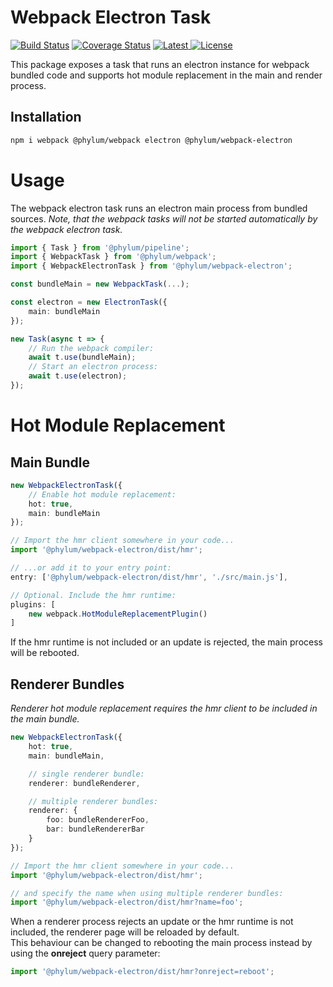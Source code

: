 # Webpack Electron Task
[![Build Status](https://travis-ci.com/phylumjs/webpack-electron.svg?branch=master)](https://travis-ci.com/phylumjs/webpack-electron)
[![Coverage Status](https://coveralls.io/repos/github/phylumjs/webpack-electron/badge.svg?branch=master)](https://coveralls.io/github/phylumjs/webpack-electron?branch=master)
[![Latest](https://img.shields.io/npm/v/@phylum/webpack-electron.svg?label=latest) ![License](https://img.shields.io/npm/l/@phylum/webpack-electron.svg?label=license)](https://npmjs.org/package/@phylum/webpack-electron)

This package exposes a task that runs an electron instance for webpack bundled code and supports hot module replacement in the main and render process.

## Installation
```bash
npm i webpack @phylum/webpack electron @phylum/webpack-electron
```

# Usage
The webpack electron task runs an electron main process from bundled sources.
*Note, that the webpack tasks will not be started automatically by the webpack electron task.*

```ts
import { Task } from '@phylum/pipeline';
import { WebpackTask } from '@phylum/webpack';
import { WebpackElectronTask } from '@phylum/webpack-electron';

const bundleMain = new WebpackTask(...);

const electron = new ElectronTask({
	main: bundleMain
});

new Task(async t => {
	// Run the webpack compiler:
	await t.use(bundleMain);
	// Start an electron process:
	await t.use(electron);
});
```

# Hot Module Replacement

## Main Bundle
```ts
new WebpackElectronTask({
	// Enable hot module replacement:
	hot: true,
	main: bundleMain
});
```
```ts
// Import the hmr client somewhere in your code...
import '@phylum/webpack-electron/dist/hmr';
```
```ts
// ...or add it to your entry point:
entry: ['@phylum/webpack-electron/dist/hmr', './src/main.js'],

// Optional. Include the hmr runtime:
plugins: [
	new webpack.HotModuleReplacementPlugin()
]
```
If the hmr runtime is not included or an update is rejected, the main process will be rebooted.

## Renderer Bundles
*Renderer hot module replacement requires the hmr client to be included in the main bundle.*
```ts
new WebpackElectronTask({
	hot: true,
	main: bundleMain,

	// single renderer bundle:
	renderer: bundleRenderer,

	// multiple renderer bundles:
	renderer: {
		foo: bundleRendererFoo,
		bar: bundleRendererBar
	}
});
```
```ts
// Import the hmr client somewhere in your code...
import '@phylum/webpack-electron/dist/hmr';

// and specify the name when using multiple renderer bundles:
import '@phylum/webpack-electron/dist/hmr?name=foo';
```

When a renderer process rejects an update or the hmr runtime is not included, the renderer page will be reloaded by default.<br>
This behaviour can be changed to rebooting the main process instead by using the **onreject** query parameter:
```ts
import '@phylum/webpack-electron/dist/hmr?onreject=reboot';
```

